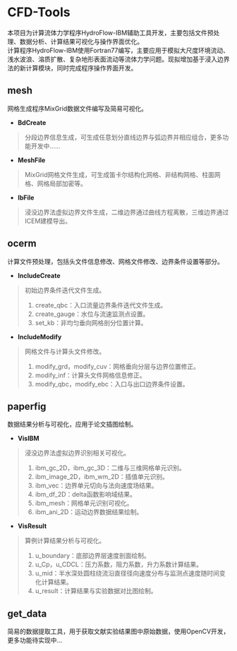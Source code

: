 # CFD-Tools  
本项目为计算流体力学程序HydroFlow-IBM辅助工具开发，主要包括文件预处理、数据分析、计算结果可视化与操作界面优化。  
计算程序HydroFlow-IBM使用Fortran77编写，主要应用于模拟大尺度环境流动、浅水波浪、溶质扩散、复杂地形表面流动等流体力学问题。现拟增加基于浸入边界法的新计算模块，同时完成程序操作界面开发。    
## mesh
网格生成程序MixGrid数据文件编写及简易可视化。
- **BdCreate**  
> 分段边界信息生成，可生成任意划分直线边界与弧边界并相应组合，更多功能开发中......

- **MeshFile**  
> MixGrid网格文件生成，可生成笛卡尔结构化网格、非结构网格、柱面网格、网格局部加密等。
  
- **IbFile**  
> 浸没边界法虚拟边界文件生成，二维边界通过曲线方程离散，三维边界通过ICEM建模导出。 

## ocerm
计算文件预处理，包括头文件信息修改、网格文件修改、边界条件设置等部分。
- **IncludeCreate**  
> 初始边界条件迭代文件生成。  
> 1. create_qbc：入口流量边界条件迭代文件生成。
> 2. create_gauge：水位与流速监测点设置。
> 3. set_kb：非均匀垂向网格剖分位置计算。

- **IncludeModify**
> 网格文件与计算头文件修改。  
> 1. modify_grd，modify_cuv：网格垂向分层与边界位置修正。
> 2. modify_inf：计算头文件网格信息修正。
> 3. modify_qbc，modify_ebc：入口与出口边界条件设置。

## paperfig
数据结果分析与可视化，应用于论文插图绘制。
- **VisIBM**  
> 浸没边界法虚拟边界识别相关可视化。
> 1. ibm_gc_2D，ibm_gc_3D：二维与三维网格单元识别。
> 2. ibm_image_2D，ibm_wm_2D：插值单元识别。
> 3. ibm_vec：边界单元切向与法向速度场结果。
> 4. ibm_df_2D：delta函数影响域结果。
> 5. ibm_mesh：网格单元识别可视化。
> 6. ibm_ani_2D：运动边界数据结果绘制。

- **VisResult**  
> 算例计算结果分析与可视化。
> 1. u_boundary：底部边界层速度剖面绘制。
> 2. u_Cp，u_CDCL：压力系数，阻力系数，升力系数计算结果。
> 3. u_mid：半水深处圆柱绕流沿直径径向速度分布与监测点速度随时间变化计算结果。
> 4. u_result：计算结果与实验数据对比图绘制。  

## get_data  
简易的数据提取工具，用于获取文献实验结果图中原始数据，使用OpenCV开发，更多功能待实现中...  
